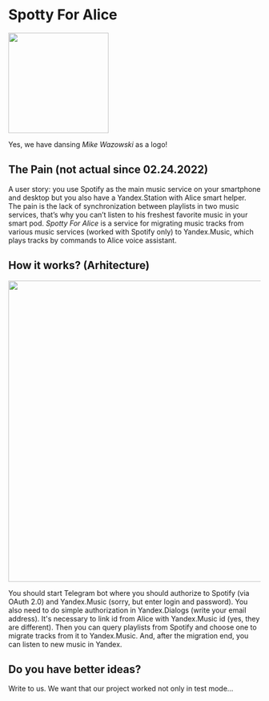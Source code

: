 # Spotty For Alice 
<img 
	src="https://user-images.githubusercontent.com/55200686/168448665-76ee97ab-5261-4688-9808-0fa83f5d25db.png" 
	height="200"
/> 

Yes, we have dansing *Mike Wazowski* as a logo!
##  The Pain (not actual since 02.24.2022)
A user story: you use Spotify as the main music service on your smartphone and desktop but you also have a Yandex.Station with Alice smart helper. The pain is the lack of synchronization between playlists in two music services, that’s why you can’t listen to his freshest favorite music in your smart pod. *Spotty For Alice* is a service for migrating music tracks from various music services (worked with Spotify only) to Yandex.Music, which plays tracks by commands to Alice voice assistant.
##  How it works? (Arhitecture)
<img 
	src="https://user-images.githubusercontent.com/55200686/168449126-d5a2d635-4aee-4779-8ba4-ba2ee12d0150.png" 
	height="600"
/>

You should start Telegram bot where you should authorize to Spotify (via OAuth 2.0) and Yandex.Music (sorry, but enter login and password). You also need to do simple authorization in Yandex.Dialogs (write your email address). It's necessary to link id from Alice with Yandex.Music id (yes, they are different).
Then you can query playlists from Spotify and choose one to migrate tracks from it to Yandex.Music. And, after the migration end, you can listen to new music in Yandex. 

##  Do you have better ideas? 
Write to us. We want that our project worked not only in test mode...
